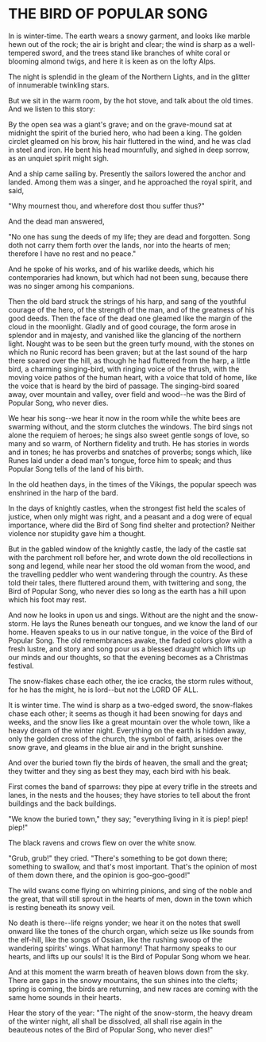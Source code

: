 # THE BIRD OF POPULAR SONG

In is winter-time. The earth wears a snowy garment, and looks like
marble hewn out of the rock; the air is bright and clear; the wind
is sharp as a well-tempered sword, and the trees stand like branches
of white coral or blooming almond twigs, and here it is keen as on the
lofty Alps.

The night is splendid in the gleam of the Northern Lights, and
in the glitter of innumerable twinkling stars.

But we sit in the warm room, by the hot stove, and talk about
the old times. And we listen to this story:

By the open sea was a giant's grave; and on the grave-mound sat at
midnight the spirit of the buried hero, who had been a king. The
golden circlet gleamed on his brow, his hair fluttered in the wind,
and he was clad in steel and iron. He bent his head mournfully, and
sighed in deep sorrow, as an unquiet spirit might sigh.

And a ship came sailing by. Presently the sailors lowered the
anchor and landed. Among them was a singer, and he approached the
royal spirit, and said,

"Why mournest thou, and wherefore dost thou suffer thus?"

And the dead man answered,

"No one has sung the deeds of my life; they are dead and
forgotten. Song doth not carry them forth over the lands, nor into the
hearts of men; therefore I have no rest and no peace."

And he spoke of his works, and of his warlike deeds, which his
contemporaries had known, but which had not been sung, because there
was no singer among his companions.

Then the old bard struck the strings of his harp, and sang of
the youthful courage of the hero, of the strength of the man, and of
the greatness of his good deeds. Then the face of the dead one gleamed
like the margin of the cloud in the moonlight. Gladly and of good
courage, the form arose in splendor and in majesty, and vanished
like the glancing of the northern light. Nought was to be seen but the
green turfy mound, with the stones on which no Runic record has been
graven; but at the last sound of the harp there soared over the
hill, as though he had fluttered from the harp, a little bird, a
charming singing-bird, with ringing voice of the thrush, with the
moving voice pathos of the human heart, with a voice that told of
home, like the voice that is heard by the bird of passage. The
singing-bird soared away, over mountain and valley, over field and
wood--he was the Bird of Popular Song, who never dies.

We hear his song--we hear it now in the room while the white
bees are swarming without, and the storm clutches the windows. The
bird sings not alone the requiem of heroes; he sings also sweet gentle
songs of love, so many and so warm, of Northern fidelity and truth. He
has stories in words and in tones; he has proverbs and snatches of
proverbs; songs which, like Runes laid under a dead man's tongue,
force him to speak; and thus Popular Song tells of the land of his
birth.

In the old heathen days, in the times of the Vikings, the
popular speech was enshrined in the harp of the bard.

In the days of knightly castles, when the strongest fist held
the scales of justice, when only might was right, and a peasant and
a dog were of equal importance, where did the Bird of Song find
shelter and protection? Neither violence nor stupidity gave him a
thought.

But in the gabled window of the knightly castle, the lady of the
castle sat with the parchment roll before her, and wrote down the
old recollections in song and legend, while near her stood the old
woman from the wood, and the travelling peddler who went wandering
through the country. As these told their tales, there fluttered around
them, with twittering and song, the Bird of Popular Song, who never
dies so long as the earth has a hill upon which his foot may rest.

And now he looks in upon us and sings. Without are the night and
the snow-storm. He lays the Runes beneath our tongues, and we know the
land of our home. Heaven speaks to us in our native tongue, in the
voice of the Bird of Popular Song. The old remembrances awake, the
faded colors glow with a fresh lustre, and story and song pour us a
blessed draught which lifts up our minds and our thoughts, so that the
evening becomes as a Christmas festival.

The snow-flakes chase each other, the ice cracks, the storm
rules without, for he has the might, he is lord--but not the LORD OF
ALL.

It is winter time. The wind is sharp as a two-edged sword, the
snow-flakes chase each other; it seems as though it had been snowing
for days and weeks, and the snow lies like a great mountain over the
whole town, like a heavy dream of the winter night. Everything on
the earth is hidden away, only the golden cross of the church, the
symbol of faith, arises over the snow grave, and gleams in the blue
air and in the bright sunshine.

And over the buried town fly the birds of heaven, the small and
the great; they twitter and they sing as best they may, each bird with
his beak.

First comes the band of sparrows: they pipe at every trifle in the
streets and lanes, in the nests and the houses; they have stories to
tell about the front buildings and the back buildings.

"We know the buried town," they say; "everything living in it is
piep! piep! piep!"

The black ravens and crows flew on over the white snow.

"Grub, grub!" they cried. "There's something to be got down there;
something to swallow, and that's most important. That's the opinion of
most of them down there, and the opinion is goo-goo-good!"

The wild swans come flying on whirring pinions, and sing of the
noble and the great, that will still sprout in the hearts of men, down
in the town which is resting beneath its snowy veil.

No death is there--life reigns yonder; we hear it on the notes
that swell onward like the tones of the church organ, which seize us
like sounds from the elf-hill, like the songs of Ossian, like the
rushing swoop of the wandering spirits' wings. What harmony! That
harmony speaks to our hearts, and lifts up our souls! It is the Bird
of Popular Song whom we hear.

And at this moment the warm breath of heaven blows down from the
sky. There are gaps in the snowy mountains, the sun shines into the
clefts; spring is coming, the birds are returning, and new races are
coming with the same home sounds in their hearts.

Hear the story of the year: "The night of the snow-storm, the
heavy dream of the winter night, all shall be dissolved, all shall
rise again in the beauteous notes of the Bird of Popular Song, who
never dies!"




